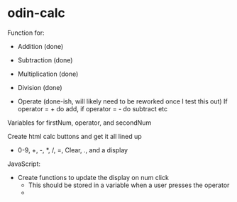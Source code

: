 # odin-calc

Function for:
* Addition (done)
* Subtraction (done)
* Multiplication (done)
* Division (done)


* Operate (done-ish, will likely need to be reworked once I test this out)
If operator = + do add, if operator = - do subtract etc

Variables for firstNum, operator, and secondNum

Create html calc buttons and get it all lined up
- 0-9, +, -, *, /, =, Clear, ., and a display

JavaScript:
 * Create functions to update the display on num click
    * This should be stored in a variable when a user presses the operator
    * 


